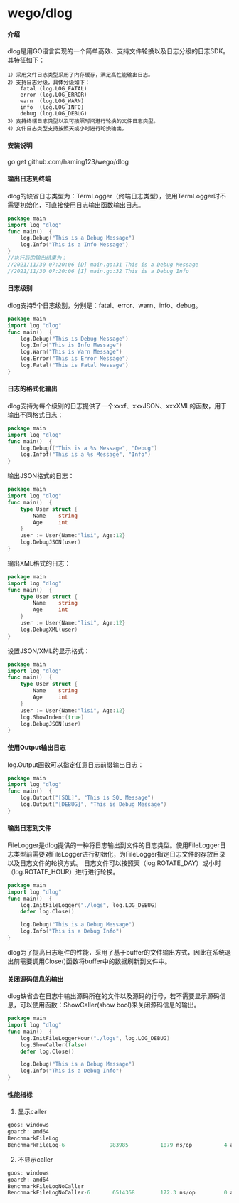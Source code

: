 # wego/dlog

#### 介绍
dlog是用GO语言实现的一个简单高效、支持文件轮换以及日志分级的日志SDK。其特征如下：
```
1）采用文件日志类型采用了内存缓存，满足高性能输出日志。
2）支持日志分级，具体分级如下：
    fatal (log.LOG_FATAL)
    error (log.LOG_ERROR)
    warn  (log.LOG_WARN)
    info  (log.LOG_INFO)
    debug (log.LOG_DEBUG)
3）支持终端日志类型以及可按照时间进行轮换的文件日志类型。
4）文件日志类型支持按照天或小时进行轮换输出。
```

#### 安装说明
go get github.com/haming123/wego/dlog

#### 输出日志到终端
dlog的缺省日志类型为：TermLogger（终端日志类型），使用TermLogger时不需要初始化，可直接使用日志输出函数输出日志。
```go
package main
import log "dlog"
func main()  {
	log.Debug("This is a Debug Message")
	log.Info("This is a Info Message")
}
//执行后的输出结果为：
//2021/11/30 07:20:06 [D] main.go:31 This is a Debug Message
//2021/11/30 07:20:06 [I] main.go:32 This is a Debug Info
```

#### 日志级别
dlog支持5个日志级别，分别是：fatal、error、warn、info、debug。
```go
package main
import log "dlog"
func main()  {
	log.Debug("This is Debug Message")
	log.Info("This is Info Message")
	log.Warn("This is Warn Message")
	log.Error("This is Error Message")
	log.Fatal("This is Fatal Message")
}
```

#### 日志的格式化输出
dlog支持为每个级别的日志提供了一个xxxf、xxxJSON、xxxXML的函数，用于输出不同格式日志：
```go
package main
import log "dlog"
func main()  {
	log.Debugf("This is a %s Message", "Debug")
	log.Infof("This is a %s Message", "Info")
}
```
输出JSON格式的日志：
```go
package main
import log "dlog"
func main()  {
	type User struct {
		Name 	string
		Age 	int
	}
	user := User{Name:"lisi", Age:12}
	log.DebugJSON(user)
}
```
输出XML格式的日志：
```go
package main
import log "dlog"
func main()  {
	type User struct {
		Name 	string
		Age 	int
	}
	user := User{Name:"lisi", Age:12}
	log.DebugXML(user)
}
```
设置JSON/XML的显示格式：
```go
package main
import log "dlog"
func main()  {
	type User struct {
		Name 	string
		Age 	int
	}
	user := User{Name:"lisi", Age:12}
    log.ShowIndent(true)
	log.DebugJSON(user)
}
```

#### 使用Output输出日志
log.Output函数可以指定任意日志前缀输出日志：
```go
package main
import log "dlog"
func main()  {
	log.Output("[SQL]", "This is SQL Message")
	log.Output("[DEBUG]", "This is Debug Message")
}
```

#### 输出日志到文件
FileLogger是dlog提供的一种将日志输出到文件的日志类型。使用FileLogger日志类型前需要对FileLogger进行初始化，为FileLogger指定日志文件的存放目录以及日志文件的轮换方式。
日志文件可以按照天（log.ROTATE_DAY）或小时（log.ROTATE_HOUR）进行进行轮换。
```go
package main
import log "dlog"
func main()  {
	log.InitFileLogger("./logs", log.LOG_DEBUG)
	defer log.Close()

	log.Debug("This is a Debug Message")
	log.Info("This is a Debug Info")
}
```
dlog为了提高日志组件的性能，采用了基于buffer的文件输出方式，因此在系统退出前需要调用Close()函数将buffer中的数据刷新到文件中。

#### 关闭源码信息的输出
dlog缺省会在日志中输出源码所在的文件以及源码的行号，若不需要显示源码信息，可以使用函数：ShowCaller(show bool)来关闭源码信息的输出。
```go
package main
import log "dlog"
func main()  {
	log.InitFileLoggerHour("./logs", log.LOG_DEBUG)
    log.ShowCaller(false)
	defer log.Close()

	log.Debug("This is a Debug Message")
	log.Info("This is a Debug Info")
}
```

#### 性能指标
1. 显示caller
```go
goos: windows
goarch: amd64
BenchmarkFileLog
BenchmarkFileLog-6              983985		    1079 ns/op			4 allocs/op
```

2. 不显示caller
```go
goos: windows
goarch: amd64
BenchmarkFileLogNoCaller
BenchmarkFileLogNoCaller-6       6514368		172.3 ns/op			0 allocs/op
```